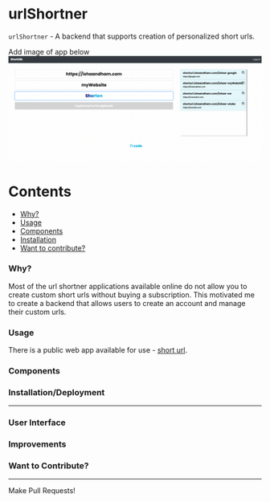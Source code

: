 # urlShortner

`urlShortner` - A backend that supports creation of personalized short urls.

Add image of app below
![Shallow Backup GIF Demo](website.png)

Contents
========

 * [Why?](#why)
 * [Usage](#usage)
 * [Components](#components)
 * [Installation](#installation)
 * [Want to contribute?](#want-to-contribute)

### Why?

Most of the url shortner applications available online do not allow you to create custom short urls without buying a subscription. This motivated me to create a backend that allows users to create an account and manage their custom urls.

### Usage

There is a public web app available for use - [short url](https://shorturl.ishaandham.com/app/).

### Components



### Installation/Deployment
---
<Add docker installation methods>

<Also talk about Kubernetes deployment>

### User Interface

<Link to UI library>

### Improvements

<talk about scalability>

### Want to Contribute?
---

Make Pull Requests!

